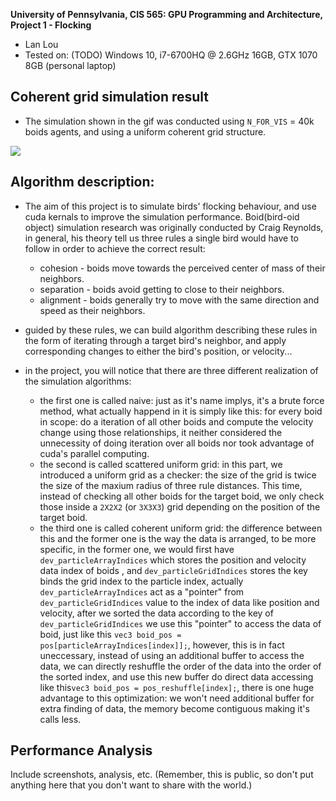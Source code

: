 **University of Pennsylvania, CIS 565: GPU Programming and Architecture,
Project 1 - Flocking**

* Lan Lou
* Tested on: (TODO) Windows 10, i7-6700HQ @ 2.6GHz 16GB, GTX 1070 8GB (personal laptop)

## Coherent grid simulation result

- The simulation shown in the gif was conducted using ```N_FOR_VIS``` = 40k boids agents, and using a uniform coherent grid structure.
  
  
![](https://github.com/LanLou123/Project1-CUDA-Flocking/raw/master/boid0.gif)

## Algorithm description:

- The aim of this project is to simulate birds' flocking behaviour, and use cuda kernals to improve the simulation performance. Boid(bird-oid object) simulation research was originally conducted by Craig Reynolds, in general, his theory tell us three rules a single bird would have to follow in order to achieve the correct result: 
  - cohesion - boids move towards the perceived center of mass of their neighbors.
  - separation - boids avoid getting to close to their neighbors.
  - alignment - boids generally try to move with the same direction and speed as their neighbors.
- guided by these rules, we can build algorithm describing these rules in the form of iterating through a target bird's neighbor, and apply corresponding changes to either the bird's position, or velocity...

- in the project, you will notice that there are three different realization of the simulation algorithms:
  - the first one is called naive: just as it's name implys, it's a brute force method, what actually happend in it is simply like this: for every boid in scope: do a iteration of all other boids and compute the velocity change using those relationships, it neither considered the unnecessity of doing iteration over all boids nor took advantage of cuda's parallel computing.
  - the second is called scattered uniform grid: in this part, we introduced a uniform grid as a checker: the size of the grid is twice the size of the maxium radius of three rule distances. This time, instead of checking all other boids for the target boid, we only check those inside a ```2X2X2``` (or ```3X3X3```) grid depending on the position of the target boid.
  - the third one is called coherent uniform grid: the difference between this and the former one is the way the data is arranged, to be more specific, in the former one, we would first have ```dev_particleArrayIndices``` which stores the position and velocity data index of boids , and ```dev_particleGridIndices``` stores the key binds the grid index to the particle index, actually ```dev_particleArrayIndices``` act as a "pointer" from  ```dev_particleGridIndices``` value to the index of data like position and velocity, after we sorted the data according to the key of  ```dev_particleGridIndices``` we use this "pointer" to access the data of boid, just like this ```vec3 boid_pos = pos[particleArrayIndices[index]];```, however, this is in fact uneccessary, instead of using an additional buffer to access the data, we can directly reshuffle the order of the data into the order of the sorted index, and use this new buffer do direct data accessing like this```vec3 boid_pos = pos_reshuffle[index];```,  there is one huge advantage to this optimization: we won't need additional buffer for extra finding of data, the memory become contiguous making it's calls less.

## Performance Analysis
Include screenshots, analysis, etc. (Remember, this is public, so don't put
anything here that you don't want to share with the world.)
